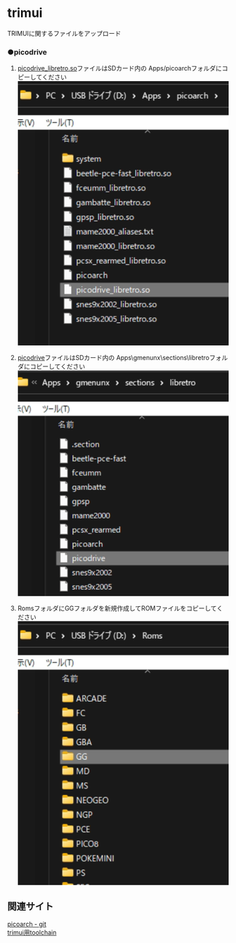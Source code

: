 # trimui
TRIMUIに関するファイルをアップロード


### ●picodrive
1. [picodrive_libretro.so](https://github.com/game-de-it/trimui/blob/main/picodrive_libretro.so)ファイルはSDカード内の Apps/picoarchフォルダにコピーしてください
   <img src="https://github.com/game-de-it/trimui/blob/main/asset/sc02.png" width="500">  

2. [picodrive](https://github.com/game-de-it/trimui/blob/main/picodrive)ファイルはSDカード内の Apps\gmenunx\sections\libretroフォルダにコピーしてください
   <img src="https://github.com/game-de-it/trimui/blob/main/asset/sc01.png" width="500">  

3. RomsフォルダにGGフォルダを新規作成してROMファイルをコピーしてください
   <img src="https://github.com/game-de-it/trimui/blob/main/asset/sc03.png" width="500">  


## 関連サイト
[picoarch - git](https://git.crowdedwood.com/picoarch/about/)  
[trimui用toolchain](https://git.crowdedwood.com/trimui-toolchain/about/)

